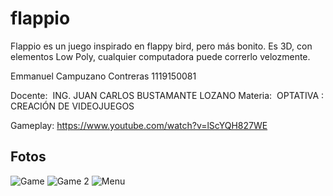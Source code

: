 # flappio

Flappio es un juego inspirado en flappy bird, pero más bonito.
Es 3D, con elementos Low Poly, cualquier computadora puede correrlo velozmente.

Emmanuel Campuzano Contreras
1119150081

Docente:  ING. JUAN CARLOS BUSTAMANTE LOZANO
Materia:  OPTATIVA : CREACIÓN DE VIDEOJUEGOS

Gameplay: https://www.youtube.com/watch?v=lScYQH827WE

## Fotos
![Game](https://lh3.googleusercontent.com/u/0/drive-viewer/AFDK6gOmuoV74lg16dJB4dqxtxYriSdVGIizaBS2sa326l6zTWiglwTP8bgwm4vCgJJ-MHVJ0vh3UU1F5gQ334uQcYkJc5fw1A=w1920-h892)
![Game 2](https://lh3.googleusercontent.com/u/0/drive-viewer/AFDK6gMrrWWPunnQwxEU70G5AVUuFUnHC5fQERGpwcc7qwFHKQvN2V6LAuapaJdnN5hepS0nbUiMdDrShOBkpEKiOM02XXnK3Q=w1920-h892)
![Menu](https://lh3.googleusercontent.com/u/0/drive-viewer/AFDK6gMaGVMob0OJ3dl1iXOcyhKMW0ULz4KsnUxn2lnkSXjBr8gIG-hlszB6yO0LpHyYNLya9Tn7K6vAsotOarNXt9G3N7Fymw=w1920-h892)
